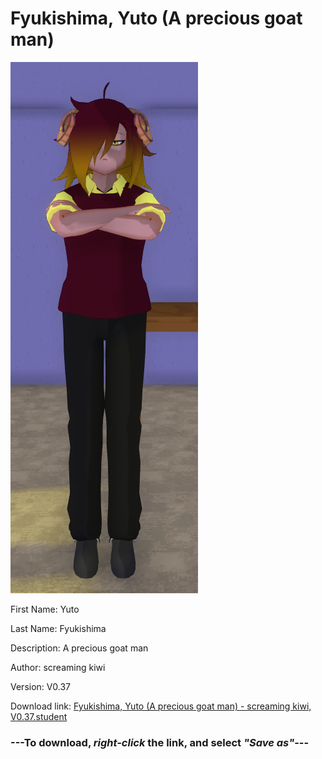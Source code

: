 # Fyukishima, Yuto (A precious goat man)

<img src = "https://raw.githubusercontent.com/Arbiter1223/Daigaku-Gurashi-Custom-Students/master/Students/Files/Fyukishima%2C%20Yuto%20(A%20precious%20goat%20man).png">

First Name: Yuto

Last Name: Fyukishima

Description: A precious goat man

Author: screaming kiwi

Version: V0.37

Download link: <a href="https://raw.githubusercontent.com/Arbiter1223/Daigaku-Gurashi-Custom-Students/master/Students/Files/Fyukishima%2C%20Yuto%20(A%20precious%20goat%20man)%20-%20screaming%20kiwi%2C%20V0.37.student">Fyukishima, Yuto (A precious goat man) - screaming kiwi, V0.37.student</a>

### ---**To download, _right-click_ the link, and select _"Save as"_**---
